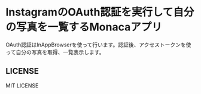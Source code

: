 # InstagramのOAuth認証を実行して自分の写真を一覧するMonacaアプリ

OAuth認証はInAppBrowserを使って行います。認証後、アクセストークンを使って自分の写真を取得、一覧表示します。

## LICENSE

MIT LICENSE